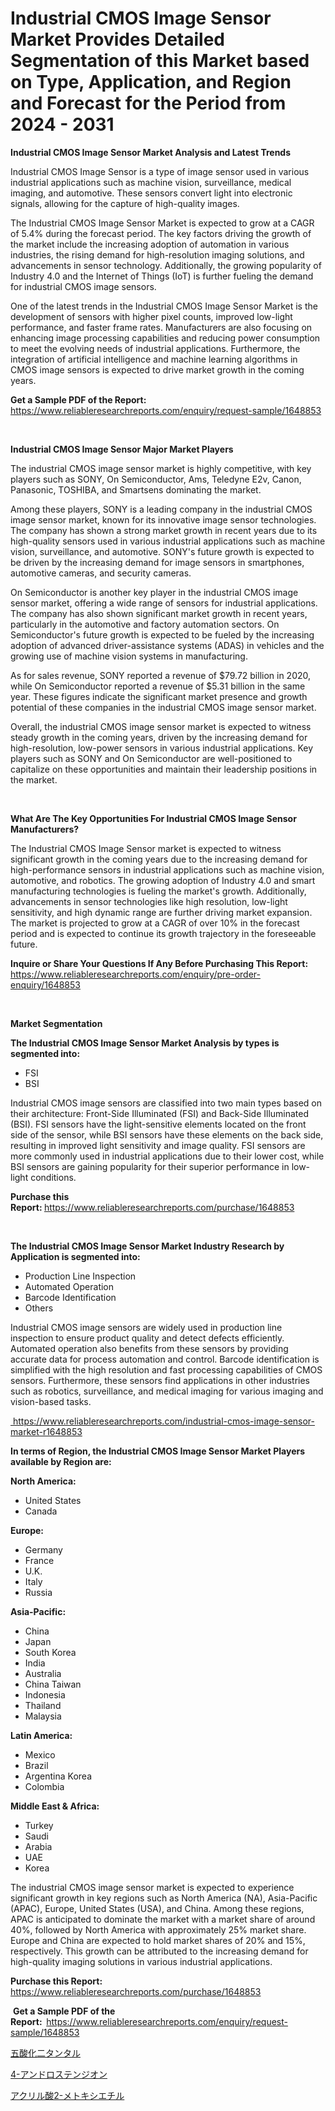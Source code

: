 <p><h1>Industrial CMOS Image Sensor Market Provides Detailed Segmentation of this Market based on Type, Application, and Region and Forecast for the Period from 2024 - 2031</h1></p><p><strong>Industrial CMOS Image Sensor Market Analysis and Latest Trends</strong></p>
<p><p>Industrial CMOS Image Sensor is a type of image sensor used in various industrial applications such as machine vision, surveillance, medical imaging, and automotive. These sensors convert light into electronic signals, allowing for the capture of high-quality images.</p><p>The Industrial CMOS Image Sensor Market is expected to grow at a CAGR of 5.4% during the forecast period. The key factors driving the growth of the market include the increasing adoption of automation in various industries, the rising demand for high-resolution imaging solutions, and advancements in sensor technology. Additionally, the growing popularity of Industry 4.0 and the Internet of Things (IoT) is further fueling the demand for industrial CMOS image sensors.</p><p>One of the latest trends in the Industrial CMOS Image Sensor Market is the development of sensors with higher pixel counts, improved low-light performance, and faster frame rates. Manufacturers are also focusing on enhancing image processing capabilities and reducing power consumption to meet the evolving needs of industrial applications. Furthermore, the integration of artificial intelligence and machine learning algorithms in CMOS image sensors is expected to drive market growth in the coming years.</p></p>
<p><strong>Get a Sample PDF of the Report:&nbsp;</strong> <a href="https://www.reliableresearchreports.com/enquiry/request-sample/1648853">https://www.reliableresearchreports.com/enquiry/request-sample/1648853</a></p>
<p>&nbsp;</p>
<p><strong>Industrial CMOS Image Sensor Major Market Players</strong></p>
<p><p>The industrial CMOS image sensor market is highly competitive, with key players such as SONY, On Semiconductor, Ams, Teledyne E2v, Canon, Panasonic, TOSHIBA, and Smartsens dominating the market. </p><p>Among these players, SONY is a leading company in the industrial CMOS image sensor market, known for its innovative image sensor technologies. The company has shown a strong market growth in recent years due to its high-quality sensors used in various industrial applications such as machine vision, surveillance, and automotive. SONY's future growth is expected to be driven by the increasing demand for image sensors in smartphones, automotive cameras, and security cameras. </p><p>On Semiconductor is another key player in the industrial CMOS image sensor market, offering a wide range of sensors for industrial applications. The company has also shown significant market growth in recent years, particularly in the automotive and factory automation sectors. On Semiconductor's future growth is expected to be fueled by the increasing adoption of advanced driver-assistance systems (ADAS) in vehicles and the growing use of machine vision systems in manufacturing.</p><p>As for sales revenue, SONY reported a revenue of $79.72 billion in 2020, while On Semiconductor reported a revenue of $5.31 billion in the same year. These figures indicate the significant market presence and growth potential of these companies in the industrial CMOS image sensor market. </p><p>Overall, the industrial CMOS image sensor market is expected to witness steady growth in the coming years, driven by the increasing demand for high-resolution, low-power sensors in various industrial applications. Key players such as SONY and On Semiconductor are well-positioned to capitalize on these opportunities and maintain their leadership positions in the market.</p></p>
<p>&nbsp;</p>
<p><strong>What Are The Key Opportunities For Industrial CMOS Image Sensor Manufacturers?</strong></p>
<p><p>The Industrial CMOS Image Sensor market is expected to witness significant growth in the coming years due to the increasing demand for high-performance sensors in industrial applications such as machine vision, automotive, and robotics. The growing adoption of Industry 4.0 and smart manufacturing technologies is fueling the market's growth. Additionally, advancements in sensor technologies like high resolution, low-light sensitivity, and high dynamic range are further driving market expansion. The market is projected to grow at a CAGR of over 10% in the forecast period and is expected to continue its growth trajectory in the foreseeable future.</p></p>
<p><strong>Inquire or Share Your Questions If Any Before Purchasing This Report:</strong> <a href="https://www.reliableresearchreports.com/enquiry/pre-order-enquiry/1648853">https://www.reliableresearchreports.com/enquiry/pre-order-enquiry/1648853</a></p>
<p>&nbsp;</p>
<p><strong>Market Segmentation</strong></p>
<p><strong>The Industrial CMOS Image Sensor Market Analysis by types is segmented into:</strong></p>
<p><ul><li>FSI</li><li>BSI</li></ul></p>
<p><p>Industrial CMOS image sensors are classified into two main types based on their architecture: Front-Side Illuminated (FSI) and Back-Side Illuminated (BSI). FSI sensors have the light-sensitive elements located on the front side of the sensor, while BSI sensors have these elements on the back side, resulting in improved light sensitivity and image quality. FSI sensors are more commonly used in industrial applications due to their lower cost, while BSI sensors are gaining popularity for their superior performance in low-light conditions.</p></p>
<p><strong>Purchase this Report:&nbsp;</strong><a href="https://www.reliableresearchreports.com/purchase/1648853">https://www.reliableresearchreports.com/purchase/1648853</a></p>
<p>&nbsp;</p>
<p><strong>The Industrial CMOS Image Sensor Market Industry Research by Application is segmented into:</strong></p>
<p><ul><li>Production Line Inspection</li><li>Automated Operation</li><li>Barcode Identification</li><li>Others</li></ul></p>
<p><p>Industrial CMOS image sensors are widely used in production line inspection to ensure product quality and detect defects efficiently. Automated operation also benefits from these sensors by providing accurate data for process automation and control. Barcode identification is simplified with the high resolution and fast processing capabilities of CMOS sensors. Furthermore, these sensors find applications in other industries such as robotics, surveillance, and medical imaging for various imaging and vision-based tasks.</p></p>
<p><a href="https://www.reliableresearchreports.com/industrial-cmos-image-sensor-market-r1648853">&nbsp;https://www.reliableresearchreports.com/industrial-cmos-image-sensor-market-r1648853</a></p>
<p><strong>In terms of Region, the Industrial CMOS Image Sensor Market Players available by Region are:</strong></p>
<p>
    <p> <strong> North America: </strong>
        <ul>
            <li>United States</li>
            <li>Canada</li>
        </ul>
        </p> 
    <p> <strong> Europe: </strong>
        <ul>
            <li>Germany</li>
            <li>France</li>
            <li>U.K.</li>
            <li>Italy</li>
            <li>Russia</li>
        </ul>
        </p> 
    <p> <strong> Asia-Pacific: </strong>
        <ul>
            <li>China</li>
            <li>Japan</li>
            <li>South Korea</li>
            <li>India</li>
            <li>Australia</li>
            <li>China Taiwan</li>
            <li>Indonesia</li>
            <li>Thailand</li>
            <li>Malaysia</li>
        </ul>
        </p> 
    <p> <strong> Latin America: </strong>
        <ul>
            <li>Mexico</li>
            <li>Brazil</li>
            <li>Argentina Korea</li>
            <li>Colombia</li>
        </ul>
        </p> 
    <p> <strong> Middle East & Africa: </strong>
        <ul>
            <li>Turkey</li>
            <li>Saudi</li>
            <li>Arabia</li>
            <li>UAE</li>
            <li>Korea</li>
        </ul>
    </p>
    </p>
<p><p>The industrial CMOS image sensor market is expected to experience significant growth in key regions such as North America (NA), Asia-Pacific (APAC), Europe, United States (USA), and China. Among these regions, APAC is anticipated to dominate the market with a market share of around 40%, followed by North America with approximately 25% market share. Europe and China are expected to hold market shares of 20% and 15%, respectively. This growth can be attributed to the increasing demand for high-quality imaging solutions in various industrial applications.</p></p>
<p><strong>Purchase this Report: </strong><a href="https://www.reliableresearchreports.com/purchase/1648853">https://www.reliableresearchreports.com/purchase/1648853</a></p>
<p>&nbsp;<strong>Get a Sample PDF of the Report:&nbsp;&nbsp;</strong><a href="https://www.reliableresearchreports.com/enquiry/request-sample/1648853">https://www.reliableresearchreports.com/enquiry/request-sample/1648853</a></p>
<p><strong></strong></p>
<p><p><a href="https://github.com/TysonKub/Market-Research-Report-List-1/blob/main/1661336108926.md">五酸化二タンタル</a></p><p><a href="https://github.com/andrade7361/Market-Research-Report-List-1/blob/main/9557850108924.md">4-アンドロステンジオン</a></p><p><a href="https://github.com/RaeJenkins1952/Market-Research-Report-List-1/blob/main/5771972108925.md">アクリル酸2-メトキシエチル</a></p></p>